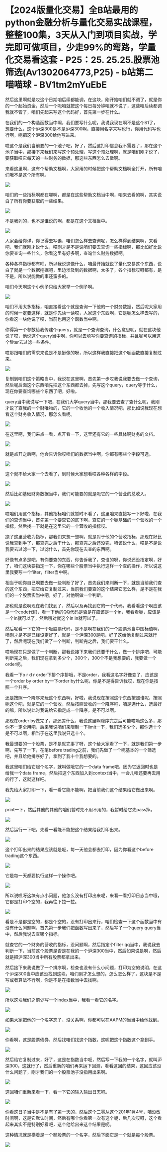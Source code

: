 # 【2024版量化交易】全B站最用的python金融分析与量化交易实战课程，整整100集，3天从入门到项目实战，学完即可做项目，少走99%的弯路，学量化交易看这套 - P25：25. 25.25.股票池筛选(Av1302064773,P25) - b站第二喵喵球 - BV1tm2mYuEbE

然后这里啊就是哎这个日期咱后续都能调，在这块，刚开始咱们就不调了，就是你的一个起始资金，然后一个呃咱就按这个每日每分钟咱就不说了，这些咱后续都调我就不管了，咱们先起来写这个代码好，首先第一步在什么。

在我们的一个构造函数当中啊，我们要写什么呢，我说我现在啊不是这个S1了，想要什么，这个沪深300是不是沪深300啊，直接用名字来写也行，你用代码写也行啊，呃把这个沪深300给他写进来。

哎这个是我们当前要的一个池子吧，好了，然后这打印信息我不需要了，那在这个池子当中，那接下来我们来写这个预处理，写这个预处理啊，就是咱们刚才说了，要获取哎它每天的一些财务的数据，那这些东西怎么去做啊。

来看这里啊，这有个帮助文档啊，大家用的时候把这个帮助文档啊全打开，所有咱们哦不是这个所有啊。

![](img/30cac78790baabbb0077aec996160d03_1.png)

咱们的一些指标啊都在哪啊，都是在这些帮助文档当中啊，咱来去看的啊，其实说白了所有你要获取的一些结果。

![](img/30cac78790baabbb0077aec996160d03_3.png)

不是我列的，也不是谁说的啊，都是在这个文档当中。

![](img/30cac78790baabbb0077aec996160d03_5.png)

人家会给你详，你记得去写诶，咱们怎么样去查询呢，怎么样得到结果啊，来看吧，我们就刚才说什么，哎刚才是不是说咱们要去查询一些指标啊，那比如好比说你要查询一些什么，你看这里有好多啊，查询什么财务数据啊。

各种各样指标都有吧，所以我说这像什么，咱最开始就说了量化交易这个东西，说白了就是一个数据挖掘吧，里边涉及到的数据啊，太多了，各个指标哎呀都有，是不是，所以说能做的事还蛮多的。

咱们今天啊这个小例子只给大家举一个例子啊。

![](img/30cac78790baabbb0077aec996160d03_7.png)

咱们不用太多指标，咱直接看这个就是查询一下他的一个财务数据，然后呢大家用的时候一定要这样，就是你先读一读哎，人家这个东西啊，它是呃怎么样去写的，你看这一块他说了哎，当前也用这个函数当中啊。

你得第一个参数给我传建个query，就是一个查询查询，什么意思呢，就在这块他说了哎，他说这个query当中啊，你可以去填写你要查询的指标，并且呢可以用这个filter去过滤一些条件。

哎那跟咱们的需求来说是不是挺像的呀，所以这样我直接把这个呃函数直接复制过来。

![](img/30cac78790baabbb0077aec996160d03_9.png)

复制到咱们这个策略当中，我说在这里啊，首先第一步哎我说我要去做一个查询，然后呢后面这个东西咱先把这个东西都去掉，先写这个query，query等于什么，现在你要查询哪些个东西了吧，好啦。

query当中我说写一下吧，在我们大学query当中，那我要去查了查什么呢，我刚才说了查我的一个财唯物的，它的一个收他的一个收入情况吧，那比如说我现在想看这个财务收入情况，那怎么看呢。



![](img/30cac78790baabbb0077aec996160d03_11.png)

在这里啊，我们来点一看，点开看一下，这里还有它的一些具体啊财务的文档。

![](img/30cac78790baabbb0077aec996160d03_13.png)

就是点开之后啊，他会告诉你哎咱们的数据当中啊，你都有哪些个字段可选。

![](img/30cac78790baabbb0077aec996160d03_15.png)

这个就不给大家一个去看了，到时候大家想看哎各种各样的字段。

![](img/30cac78790baabbb0077aec996160d03_17.png)

然后比如基础财务数据当中，我们可能要的就是呃它的一个营业的总收入。

![](img/30cac78790baabbb0077aec996160d03_19.png)

哎咱们用这个指标，其他指标咱们就暂时不看了，这里咱来直接写一下好啦，在我们的查询当中，首先第一个要查它的底下啊，查它的一个呃基础的一个营收的一个指标，然后找一下就是在这里它的一个营收的指标哎。

跑了这里营收为指标，那我们来想一想啊，就是对于他的个营收指标，那现在好比说我查到手了，那查完之后干什么，那查完之后还没完，咱该说什么，哎是不是说我要去过滤一下，过滤什么，首先你现在去查的东西啊。

好像有点多是吧，有你要查的东西，你告诉我了，查谁的呀，你说还没指定啊，好了，咱们这块要指定一下，你在哪些个股票当中执行这样一个查的操作，所以说这里我要写一个filter，filter当中啊。

相当于呃你自己啊要去做一些判断了好了，首先我们来判断一下，就是当前我们查的这个东西，把它给它复制过来，当前我们要查的这个结果它怎么样，是不是在我们的一个股票实当中吧，好了，对他啊做一个判断。

那也就是说啊现在我们找到了，然后以及再找到它的一个代码，我看看这个啊应该是一个code代码，看一下他的QQ代码是否是在应该是一个in，我看看呃，应该是一个in就可以了，然后哦对就这个in in就可以了。

然后呢看一下它的一个呃股票代码，是不是啊在我们的一个股票池当中国标值啊，咱刚才是不是已经设定好了，就是一个沪深300是吧，好了这给他复制过来就行了，然后呢现在我们做了一个判断，判断完之后，我们要干什么。

哎呦现在只是做了一个判断，那我说接下来我们还要干什么，做一个排序吧，可能判断完之后，我们现在拿到多少个，300个，300个不是我想要的，我要做一个order呃。

我看一下o r d r order下排个序排哦，不是order，我看这名字好像变了，应该是一个order by order by一下order by什么呢，你是不是得告诉我哎，现在你是按照一个升序。

还是按照一个降序来玩这个东西啊，好啦，我说现在按照这个东西按照谁呢，按照呃这个吧，就是它的一个营收，然后按照营收的一个降序吧，咱是选什么，选最好的嘛，所以说此时我说给它指定成一个降序，是不可以啊。

那现在order by做完了，那还差什么，我说这里啊降序完之后可能哎呦这么多，那你不一定全用吧，后来我说咱们来限制一下limit一下，我们选多少个，那你选十个是不可以啊，相当于在这里我说只选十个。

我最想要的一个股票，是不是就完事了呀，这个给大家看了一下，就是我们第一步啊，先写了一下，在笔before trading之前，我们先做了一个呃基本的一个筛选吧，并且给他排序好了，拿到了我十个我想要的。

我这里咱们给它起个名字，就叫做哦它的一个data frame吧，因为它返回时也是给我一个data frame，然后把这个东西加入到context当中，一会儿咱还要再去用的行了，这就这样吧。

我先给大家打印一下，看一看它能不能啊，把当前我们这个结果给它做出来啊。

![](img/30cac78790baabbb0077aec996160d03_21.png)

print一下，然后其他的其他的咱们暂时先不用不用的，我暂时给它先pass掉。

![](img/30cac78790baabbb0077aec996160d03_23.png)

然后运行一下吧，先看一看能不能把这个结果给我打印出来。

![](img/30cac78790baabbb0077aec996160d03_25.png)

这个打印出来的结果应该就是呃，每一天他会都去打印，因为你看这个before trading这个东西。

![](img/30cac78790baabbb0077aec996160d03_27.png)

它是每一天都要执行这样一个操作吧。

![](img/30cac78790baabbb0077aec996160d03_29.png)

所以说哎呀这块有点小问题，他怎么没有打印出来呢，来看一看打印日志当中哦，它都是打印个空的，我再往下拉一拉。



![](img/30cac78790baabbb0077aec996160d03_31.png)

看是不是都是空的，都是个空的，没有打印出来行，咱们检查一下这个函数当中有没有什么问题啊，首先第一步我们把函数写出来了，然后写了一个query query当中，然后我说去查哪个指标。

就查它的一个财务的营收的指标，没问题啊，然后指定个filter qq当中，我说我去判断一下，当前这个股票是否是在我的一个沪深300当中，然后如果说是啊，然后就是把沪深300当中所有股票都拿出来。

然后接下来我说做了一个排序啊，检查也没有什么小问题，打印为空的说明，在这个沪深300当中应该没找到这块，咱们刚才怎么想的，怎么怎么样了，这块是不是写或者算法不行啊，你是不是在指数当中去找啊。



![](img/30cac78790baabbb0077aec996160d03_33.png)

所以这块我们之前少写一个index当中，我看一看它的名字。

![](img/30cac78790baabbb0077aec996160d03_35.png)

如果大家把他的一个名字忘了，没关系啊，你都可以在AAPM的当当中给他找到。

![](img/30cac78790baabbb0077aec996160d03_37.png)

你看啊，这是股票债券，然后找咱们找这个指数，这呢把这个指数这个拿到手。

![](img/30cac78790baabbb0077aec996160d03_39.png)

然后给它复制过来，好了，这是在指数当中呃，然后写一下我的一个名字，就叫沪深300，这就行了，然后重新的咱们再来运下回测，看看这回的结果，这回应该没什么问题了，刚才我们的一个股票池子没指用出来啊。



![](img/30cac78790baabbb0077aec996160d03_41.png)

这回咱们重新来看一下，看一下它的输入输出日志吧。

![](img/30cac78790baabbb0077aec996160d03_43.png)

你看这日子当中是不是有了第一天的，然后这个二零从这个201年1月4号，咱没改时间啊，这是它默认时间，然后有哪个你看第一次有这个呃，后几次哎呀，这个看起来其实不是特别好看吧，这个他给出来这个结果是呃。

这种情况就是横着是一个额股票的一个名字，然后下面它是一个就是每个股票。

![](img/30cac78790baabbb0077aec996160d03_45.png)